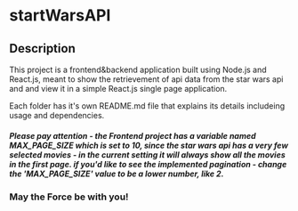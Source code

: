 # startWarsAPI 

## Description

This project is a frontend&backend application built using Node.js and React.js, 
meant to show the retrievement of api data from the star wars api and and view it in a simple React.js single page application.

Each folder has it's own README.md file that explains its details includeing usage and dependencies.

##### Please pay attention - the Frontend project has a variable named MAX_PAGE_SIZE which is set to 10, since the star wars api has a very few selected movies - in the current setting it will always show all the movies in the first page. if you'd like to see the implemented pagination - change the 'MAX_PAGE_SIZE' value to be a lower number, like 2.

### **May the Force be with you!**
